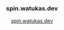 <br/>
<div align="center">
  <h3>spin.watukas.dev</h3>
  <a href="https://spin.watukas.dev">spin.watukas.dev</a>
</div>